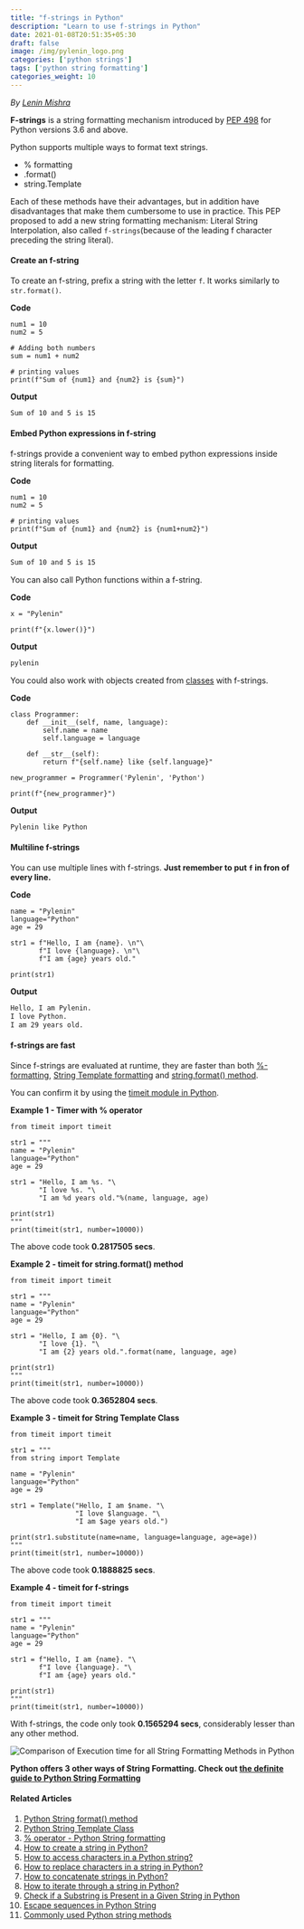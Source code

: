 ```yaml
---
title: "f-strings in Python"
description: "Learn to use f-strings in Python"
date: 2021-01-08T20:51:35+05:30
draft: false
image: /img/pylenin_logo.png
categories: ['python strings']
tags: ['python string formatting']
categories_weight: 10
---
```

<div class="sharethis-inline-follow-buttons"></div>

*By [Lenin Mishra](https://www.pylenin.com/authors/#lenin-mishra)*

**F-strings** is a string formatting mechanism introduced by [PEP 498](https://www.python.org/dev/peps/pep-0498/) for Python versions 3.6 and above.

Python supports multiple ways to format text strings.

* % formatting 
* .format()
* string.Template

Each of these methods have their advantages, but in addition have disadvantages that make them cumbersome to use in practice. This PEP proposed to add a new string formatting mechanism: Literal String Interpolation, also called `f-strings`(because of the leading f character preceding the string literal).

#### Create an f-string

To create an f-string, prefix a string with the letter `f`. It works similarly to `str.format()`.

**Code**

```python3
num1 = 10
num2 = 5
  
# Adding both numbers 
sum = num1 + num2 
  
# printing values 
print(f"Sum of {num1} and {num2} is {sum}") 
```

**Output**

```bash
Sum of 10 and 5 is 15
```

#### Embed Python expressions in f-string

f-strings provide a convenient way to embed python expressions inside string literals for formatting.

**Code**

```python3
num1 = 10
num2 = 5
  
# printing values 
print(f"Sum of {num1} and {num2} is {num1+num2}") 
```

**Output**

```bash
Sum of 10 and 5 is 15
```

You can also call Python functions within a f-string.

**Code**

```python3
x = "Pylenin"

print(f"{x.lower()}")
```

**Output**

```bash
pylenin
```

You could also work with objects created from [classes](https://www.youtube.com/watch?v=fe9h17PYn0M&list=PLqEbL1vopgvsVCEk_aEnsLH-3qyn0Z6Wn) with f-strings.

**Code**

```python3
class Programmer:
    def __init__(self, name, language):
        self.name = name
        self.language = language

    def __str__(self):
        return f"{self.name} like {self.language}"

new_programmer = Programmer('Pylenin', 'Python')

print(f"{new_programmer}")
```

**Output**

```bash
Pylenin like Python
```

#### Multiline f-strings

You can use multiple lines with f-strings. **Just remember to put `f` in fron of every line.**

**Code**

```python3
name = "Pylenin"
language="Python"
age = 29

str1 = f"Hello, I am {name}. \n"\
       f"I love {language}. \n"\
       f"I am {age} years old."

print(str1)
```

**Output**

```bash
Hello, I am Pylenin. 
I love Python. 
I am 29 years old.
```

#### f-strings are fast

Since f-strings are evaluated at runtime, they are faster than both [%-formatting](https://www.pylenin.com/blogs/string-formatting-percentage-operator/), [String Template formatting](https://www.pylenin.com/blogs/python-string-template-class/) and [string.format() method](https://www.pylenin.com/blogs/format-method-python-string/).

You can confirm it by using the [timeit module in Python](https://www.pylenin.com/blogs/python-timeit-module/).

**Example 1 - Timer with % operator**

```python3
from timeit import timeit

str1 = """
name = "Pylenin"
language="Python"
age = 29

str1 = "Hello, I am %s. "\
       "I love %s. "\
       "I am %d years old."%(name, language, age)

print(str1)
"""
print(timeit(str1, number=10000))
```

The above code took **0.2817505 secs**.

**Example 2 - timeit for string.format() method**

```python3
from timeit import timeit

str1 = """
name = "Pylenin"
language="Python"
age = 29

str1 = "Hello, I am {0}. "\
       "I love {1}. "\
       "I am {2} years old.".format(name, language, age)

print(str1)
"""
print(timeit(str1, number=10000))
```

The above code took **0.3652804 secs**.

**Example 3 - timeit for String Template Class**

```python3
from timeit import timeit

str1 = """
from string import Template

name = "Pylenin"
language="Python"
age = 29

str1 = Template("Hello, I am $name. "\
                "I love $language. "\
                "I am $age years old.")

print(str1.substitute(name=name, language=language, age=age))
"""
print(timeit(str1, number=10000))
```

The above code took **0.1888825 secs**.

**Example 4 - timeit for f-strings**

```python3
from timeit import timeit

str1 = """
name = "Pylenin"
language="Python"
age = 29

str1 = f"Hello, I am {name}. "\
       f"I love {language}. "\
       f"I am {age} years old."

print(str1)
"""
print(timeit(str1, number=10000))
```

With f-strings, the code only took **0.1565294 secs**, considerably lesser than any other method.

![Comparison of Execution time for all String Formatting Methods in Python](/img/python-strings/string-formatting/python-string-formatting-execution-time.png)

**Python offers 3 other ways of String Formatting. Check out [the definite guide to Python String Formatting](https://www.pylenin.com/blogs/python-string-formatting/)** 

#### Related Articles

1. [Python String format() method](https://www.pylenin.com/blogs/format-method-python-string/)
2. [Python String Template Class](https://www.pylenin.com/blogs/python-string-template-class/)
3. [% operator - Python String formatting](https://www.pylenin.com/blogs/string-formatting-percentage-operator/)
4. [How to create a string in Python?](https://www.pylenin.com/blogs/create-string-python/)
5. [How to access characters in a Python string?](https://www.pylenin.com/blogs/access-characters-in-string/)
6. [How to replace characters in a string in Python?](https://www.pylenin.com/blogs/replace-string-characters-python/)
7. [How to concatenate strings in Python?](https://www.pylenin.com/blogs/concatenate-strings-in-python/)
8. [How to iterate through a string in Python?](https://www.pylenin.com/blogs/iterating-through-python-string/)
9. [Check if a Substring is Present in a Given String in Python](https://www.pylenin.com/blogs/check-substring-in-a-string-python/)
10. [Escape sequences in Python String](https://www.pylenin.com/blogs/escape-sequences-python-string/)
11. [Commonly used Python string methods](https://www.pylenin.com/blogs/common-python-string-methods)